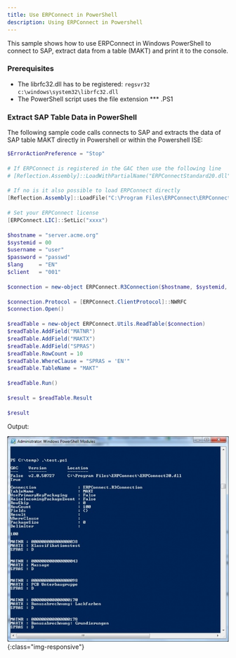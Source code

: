 ```yaml
---
title: Use ERPConnect in PowerShell
description: Using ERPConnect in Powershell
---
```



This sample shows how to use ERPConnect in Windows PowerShell to connect to SAP, extract data from a table (MAKT) and print it to the console.

### Prerequisites

- The librfc32.dll has to be registered: `regsvr32 c:\windows\system32\librfc32.dll`
- The PowerShell script uses the file extension *** .PS1

### Extract SAP Table Data in PowerShell

The following sample code calls connects to SAP and extracts the data of SAP table MAKT directly in Powershell or within the Powershell ISE:

```powershell title="Table MAKT"
$ErrorActionPreference = "Stop"

# If ERPConnect is registered in the GAC then use the following line
# [Reflection.Assembly]::LoadWithPartialName("ERPConnectStandard20.dll")

# If no is it also possible to load ERPConnect directly
[Reflection.Assembly]::LoadFile("C:\Program Files\ERPConnect\ERPConnectStandard20.dll")

# Set your ERPConnect license
[ERPConnect.LIC]::SetLic("xxxx")

$hostname = "server.acme.org"
$systemid = 00
$username = "user"
$password = "passwd"
$lang     = "EN"
$client   = "001"

$connection = new-object ERPConnect.R3Connection($hostname, $systemid, $username, $password, $lang, $client)

$connection.Protocol = [ERPConnect.ClientProtocol]::NWRFC
$connection.Open()

$readTable = new-object ERPConnect.Utils.ReadTable($connection)
$readTable.AddField("MATNR")
$readTable.AddField("MAKTX")
$readTable.AddField("SPRAS")
$readTable.RowCount = 10
$readTable.WhereClause = "SPRAS = 'EN'"
$readTable.TableName = "MAKT"

$readTable.Run()

$result = $readTable.Result

$result
```

Output:

![644px-Powershell](../assets/images/samples/644px-Powershell.jpg){:class="img-responsive"}

<!---
```
GAC    Version        Location
---    -------        --------
False  v4.0.30319     C:\Program Files\ERPConnect\ERPConnectStandard20.dll

MATNR : 000000000000000023
MAKTX : Pawan Kalyan_08
SPRAS : E


MATNR : 000000000000000038
MAKTX : Test US colleagues upd4
SPRAS : E


MATNR : 000000000000000043
MAKTX : English Check 25_01
SPRAS : E


MATNR : 000000000000000058
MAKTX : Ventilation, complete build
SPRAS : E


MATNR : 000000000000000059
MAKTX : Filter Ereteam
SPRAS : E


MATNR : 000000000000000068
MAKTX : a portable 1 ton crane
SPRAS : E


MATNR : 000000000000000078
MAKTX : Component Full Repair Service ...
SPRAS : E


MATNR : 000000000000000088
MAKTX : AS-100 T-shirt XL
SPRAS : E


MATNR : 000000000000000089
MAKTX : AS-100 T-shirt
SPRAS : E


MATNR : 000000000000000098
MAKTX : PCB Subassembly
SPRAS : E
```
-->
